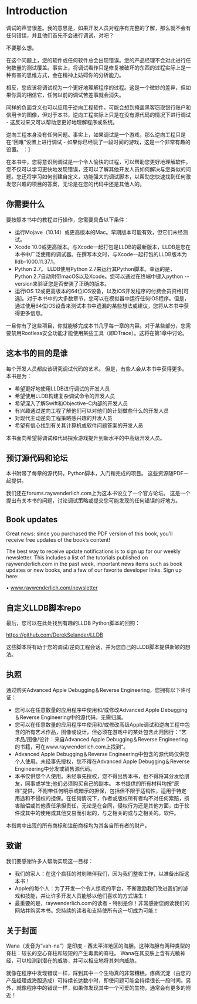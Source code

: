 # Introduction

调试的声誉很差。我的意思是，如果开发人员对程序有完整的了解，那么就不会有任何错误，并且他们首先不会进行调试，对吧？

不要那么想。

在这个问题上，您的软件或任何软件总会出现错误。您的产品经理不会对此进行任何数量的测试覆盖。事实上，将调试看作只是修复被破坏的东西的过程实际上是一种有害的思维方式，会在精神上妨碍你的分析能力。

相反，您应该将调试视为一个更好地理解程序的过程。这是一个微妙的差异，但如果你真的相信它，任何以前的调试苦差事就会消失。

同样的负面含义也可以应用于逆向工程软件。可能会想到掩盖黑客窃取银行账户和信用卡的图像，但对于本书，逆向工程实际上只是在没有源代码的情况下进行调试 - 这反过来又可以帮助您更好地理解程序或系统。

逆向工程本身没有任何问题。事实上，如果调试是一个游戏，那么逆向工程只是在“困难”设置上进行调试 - 如果你已经玩了一段时间的游戏，这是一个非常有趣的设置。 ：]

在本书中，您将意识到调试是一个令人愉快的过程，可以帮助您更好地理解软件。您不仅可以学习更快地发现错误，还可以了解其他开发人员如何解决与您类似的问题。您还将学习如何创建自定义，功能强大的调试脚本，以帮助您快速找到任何激发您兴趣的项目的答案，无论是在您的代码中还是其他人的。

## 你需要什么
要按照本书中的教程进行操作，您需要具备以下条件：

* 运行Mojave（10.14）或更高版本的Mac。早期版本可能有效，但它们未经测试。
* Xcode 10.0或更高版本。与Xcode一起打包是LLDB的最新版本，LLDB是您在本书中广泛使用的调试器。在撰写本文时，与Xcode一起打包的LLDB版本为lldb-1000.11.37.1。
* Python 2.7。 LLDB使用Python 2.7来运行其Python脚本。幸运的是，Python 2.7自动附带macOS以及Xcode。您可以通过在终端中键入python --version来验证您是否安装了正确的版本。
* 运行iOS 12或更高版本的64位iOS设备，以及iOS开发程序的付费会员资格[可选]。对于本书中的大多数章节，您可以在模拟器中运行任何iOS程序。但是，通过使用64位iOS设备来测试本书中遗漏的某些想法或建议，您将从本书中获得更多信息。

一旦你有了这些项目，你就能够完成本书几乎每一章的内容。对于某些部分，您需要禁用Rootless安全功能才能使用某些工具（即DTrace）。这将在第1章中讨论。

## 这本书的目的是谁
每个开发人员都应该研究调试代码的艺术。 但是，有些人会从本书中获得更多。 本书是为：

* 希望更好地使用LLDB进行调试的开发人员
* 希望使用LLDB构建复杂调试命令的开发人员
* 希望深入了解Swift和Objective-C内部的开发人员
* 有兴趣通过逆向工程了解他们可以对他们的计划做些什么的开发人员
* 对现代主动逆向工程策略感兴趣的开发人员
* 希望有信心找到有关其计算机或软件问题答案的开发人员

本书面向希望将调试和代码探索游戏提升到新水平的中高级开发人员。

## 预订源代码和论坛
本书附带了每章的源代码，Python脚本，入门和完成的项目。 这些资源随PDF一起提供。

我们还在forums.raywenderlich.com上为这本书设立了一个官方论坛。 这是一个提出有关本书的问题，讨论调试策略或提交您可能发现的任何错误的好地方。

## **Book updates** 

Great news: since you purchased the PDF version of this book, you’ll receive free updates of the book’s content! 

The best way to receive update notifications is to sign up for our weekly newsletter. This includes a list of the tutorials published on raywenderlich.com in the past week, important news items such as book updates or new books, and a few of our favorite developer links. Sign up here: 

• www.raywenderlich.com/newsletter 

## 自定义LLDB脚本repo
最后，您可以在此处找到有趣的LLDB Python脚本的回购：

https://github.com/DerekSelander/LLDB

这些脚本将有助于您的调试/逆向工程会话，并为您自己的LLDB脚本提供新颖的想法。

## 执照
通过购买Advanced Apple Debugging＆Reverse Engineering，您拥有以下许可证：

* 您可以在任意数量的应用程序中使用和/或修改Advanced Apple Debugging＆Reverse Engineering中的源代码，无需归属。
* 您可以在任意数量的应用程序中使用和/或修改高级Apple调试和逆向工程中包含的所有艺术作品，图像或设计，但必须在游戏中的某处包含此归因行：“艺术品/图像/设计：来自Advanced Apple Debugging＆Reverse Engineering的书籍，可在www.raywenderlich.com上找到“。
* Advanced Apple Debugging＆Reverse Engineering中包含的源代码仅供您个人使用。未经事先授权，您不得在Advanced Apple Debugging＆Reverse Engineering中分发或销售源代码。
* 本书仅供您个人使用。未经事先授权，您不得出售本书，也不得将其分发给朋友，同事或学生;他们必须购买自己的副本。
  本书提供的所有材料均按“原样”提供，不附带任何明示或暗示的担保，包括但不限于适销性，适用于特定用途和不侵权的担保。在任何情况下，作者或版权所有者均不对任何索赔，损害赔偿或其他责任承担责任，无论是在合同，侵权行为还是其他方面，由于软件或其中的使用或其他交易而引起的，与之相关的或与之相关的。软件。

本指南中出现的所有商标和注册商标均为其各自所有者的财产。

## 致谢
我们要感谢许多人帮助实现这一目标：

* 我们的家人：在这个疯狂的时刻陪伴我们，因为我们整夜工作，以准备出版这本书！
* Apple的每个人：为了开发一个令人惊叹的平台，不断激励我们改进我们的游戏和技能，并让许多开发人员能够以他们喜欢的方式谋生！
* 最重要的是，raywenderlich.com的读者 - 特别是你！非常感谢您阅读我们的网站并购买本书。您持续的读者和支持使所有这一切成为可能！

## 关于封面
Wana（发音为“vah-na”）是印度 - 西太平洋地区的海胆。这种海胆有两种类型的脊柱：较长的空心脊柱和较短的产生毒素的脊柱。 Wana在其皮肤上含有光敏神经，可以检测到潜在的威胁，并可以相应地将其刺向威胁。

就像在程序中发现错误一样，踩到其中一个生物真的非常糟糕。疼痛沉淀（由您的产品经理或海胆造成）可持续长达数小时，即使问题可能会持续很长一段时间。另外，就像程序中的错误一样，如果你发现其中一个可爱的生物，通常会有更多的附近！